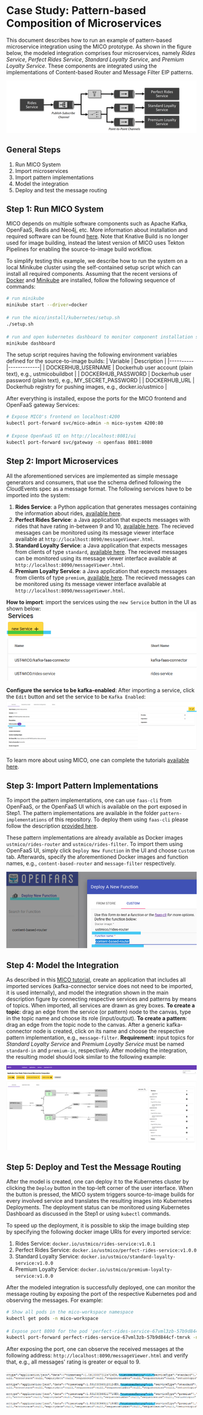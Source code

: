 # Case Study: Pattern-based Composition of Microservices

This document describes how to run an example of pattern-based microservice integration using the MICO prototype. As shown in the figure below, the modeled integration comprises four microservices, namely *Rides Service*, *Perfect Rides Service*, *Standard Loyalty Service*, and *Premium Loyalty Service*. These components are integrated using the implementations of Content-based Router and Message Filter EIP patterns. 

![Screenshot](screenshots/case-study-topology.png)

## General Steps
1. Run MICO System
2. Import microservices
3. Import pattern implementations
4. Model the integration
5. Deploy and test the message routing

## Step 1: Run MICO System
MICO depends on multiple software components such as Apache Kafka, OpenFaaS, Redis and Neo4j, etc.
More information about installation and required software can be found [here](https://mico-docs.readthedocs.io/en/latest/setup/setup.html#installation). Note that Knative Build is no longer used for image building, instead the latest version of MICO uses Tekton Pipelines for enabling the source-to-image build workflow.

To simplify testing this example, we describe how to run the system on a local Minikube cluster using the self-contained setup script which can install all required components. Assuming that the recent versions of [Docker](https://www.docker.com/products/docker-desktop) and [Minikube](https://minikube.sigs.k8s.io/docs/start/) are installed, follow the following sequence of commands:

```bash
# run minikube
minikube start --driver=docker

# run the mico/install/kubernetes/setup.sh
./setup.sh

# run and open kubernetes dashboard to monitor component installation status
minikube dashboard
```

The setup script requires having the following environment variables defined for the source-to-image builds:
| Variable | Description |
|----------|-------------|
| DOCKERHUB_USERNAME | Dockerhub user account (plain text), e.g., ustmicobuildbot                  |
| DOCKERHUB_PASSWORD | Dockerhub user password (plain text), e.g., MY_SECRET_PASSWORD              |
| DOCKERHUB_URL      | Dockerhub registry for pushing images, e.g., docker.io/ustmico |

After everything is installed, expose the ports for the MICO frontend and OpenFaaS gateway Services:

```bash
# Expose MICO's frontend on localhost:4200
kubectl port-forward svc/mico-admin -n mico-system 4200:80

# Expose OpenFaaS UI on http://localhost:8081/ui
kubectl port-forward svc/gateway -n openfaas 8081:8080
```


## Step 2: Import Microservices
All the aforementioned services are implemented as simple message generators and consumers, that use the schema defined following the CloudEvents spec as a message format. The following services have to be imported into the system:
1. **Rides Service**: a Python application that generates messages containing the information about rides, [available here](https://github.com/UST-MICO/rides-service).
2. **Perfect Rides Service**: a Java application that expects messages with rides that have rating in-between 9 and 10, [available here](https://github.com/UST-MICO/perfect-rides-service). The recieved messages can be monitored using its message viewer interface available at `http://localhost:8090/messageViewer.html`.
3. **Standard Loyalty Service**: a Java application that expects messages from clients of type `standard`, [available here](https://github.com/UST-MICO/standard-loyalty-service). The recieved messages can be monitored using its message viewer interface available at `http://localhost:8090/messageViewer.html`.
4. **Premium Loyalty Service**: a Java application that expects messages from clients of type `premium`, [available here](https://github.com/UST-MICO/premium-loyalty-service). The recieved messages can be monitored using its message viewer interface available at `http://localhost:8090/messageViewer.html`.
 
**How to import**: import the services using the `new Service` button in the UI as shown below:
![Screenshot](screenshots/new-service.png)

**Configure the service to be kafka-enabled**: After importing a service, click the `Edit` button and set the service to be `Kafka Enabled`:
![Screenshot](screenshots/kafka-enabled.png)

To learn more about using MICO, one can complete the tutorials [available here](https://mico-docs.readthedocs.io/en/latest/tutorials/index.html).


## Step 3: Import Pattern Implementations
To import the pattern implementations, one can use `faas-cli` from OpenFaaS, or the OpenFaaS UI which is available on the port exposed in Step1. The pattern implementations are available in the folder `pattern-implementations` of this repository. To deploy them using `faas-cli` please follow the description [provided here](https://mico-docs.readthedocs.io/en/latest/setup/kubernetes/openfaas.html).

These pattern implementations are already available as Docker images `ustmico/rides-router` and `ustmico/rides-filter`. To import them using OpenFaaS UI, simply click `Deploy New Function` in the UI and choose `Custom` tab. Afterwards, specify the aforementioned Docker images and function names, e.g., `content-based-router` and `message-filter` respectively.

![Screenshot](screenshots/openfaas-ui.png)


## Step 4: Model the Integration

As described in this [MICO tutorial](https://mico-docs.readthedocs.io/en/latest/tutorials/05-messaging-based-applications.html), create an application that includes all imported services (kafka-connector service does not need to be imported, it is used internally), and model the integration shown in the main description figure by connecting respective services and patterns by means of topics. When imported, all services are drawn as grey boxes. 
**To create a topic**: drag an edge from the service (or pattern) node to the canvas, type in the topic name and choose its role (input/output).
**To create a pattern**: drag an edge from the topic node to the canvas. After a generic kafka-connector node is created, click on its name and choose the respective pattern implementation, e.g., `message-filter`.
**Requirement**: input topics for *Standard Loyalty Service* and *Premium Loyalty Service* must be named `standard-in` and `premium-in`, respectively.
After modeling the integration, the resulting model should look similar to the following example:

![Screenshot](screenshots/case-study-modeled.png)

## Step 5: Deploy and Test the Message Routing

After the model is created, one can deploy it to the Kubernetes cluster by clicking the `Deploy` button in the top-left corner of the user interface. When the button is pressed, the MICO system triggers source-to-image builds for every involved service and translates the resulting images into Kubernetes Deployments. The deployment status can be monitored using Kubernetes Dashboard as discussed in the Step1 or using `kubectl` commands. 

To speed up the deployment, it is possible to skip the image building step by specifying the following docker image URIs for every imported service:
1. Rides Service: `docker.io/ustmico/rides-service:v1.0.1`
2. Perfect Rides Service: `docker.io/ustmico/perfect-rides-service:v1.0.0 `
3. Standard Loyalty Service: `docker.io/ustmico/standard-loyalty-service:v1.0.0 `
4. Premium Loyalty Service: `docker.io/ustmico/premium-loyalty-service:v1.0.0 `

After the modeled integration is successfully deployed, one can monitor the message routing by exposing the port of the respective Kubernetes pod and observing the messages. For example:

```bash
# Show all pods in the mico-workspace namespace
kubectl get pods -n mico-workspace

# Expose port 8090 for the pod 'perfect-rides-service-67vml3zb-57b9d844cf-tmrvk'
kubectl port-forward perfect-rides-service-67vml3zb-57b9d844cf-tmrvk -n mico-workspace 8090
```
After exposing the port, one can observe the received messages at the following address: `http://localhost:8090/messageViewer.html` and verify that, e.g., all messages' rating is greater or equal to 9.

![Screenshot](screenshots/perfect-rides-monitor.png)
